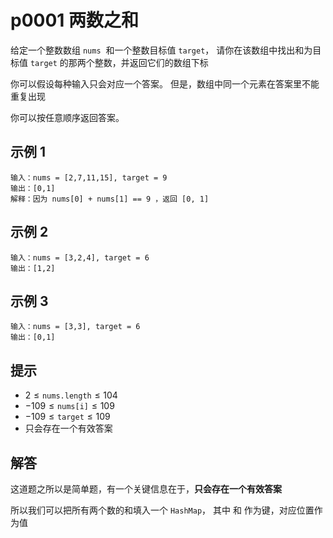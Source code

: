 # p0001 两数之和

给定一个整数数组 `nums`  和一个整数目标值 `target`，
请你在该数组中找出和为目标值 `target` 的那两个整数，并返回它们的数组下标

你可以假设每种输入只会对应一个答案。
但是，数组中同一个元素在答案里不能重复出现

你可以按任意顺序返回答案。

## 示例 1

```text
输入：nums = [2,7,11,15], target = 9
输出：[0,1]
解释：因为 nums[0] + nums[1] == 9 ，返回 [0, 1]
```

## 示例 2

```text
输入：nums = [3,2,4], target = 6
输出：[1,2]
```

## 示例 3

```text
输入：nums = [3,3], target = 6
输出：[0,1]
```

## 提示

- $2 \le \texttt{nums.length} \le 104$
- $-109 \le \texttt{nums[i]} \le 109$
- $-109 \le \texttt{target} \le 109$
- 只会存在一个有效答案

## 解答

这道题之所以是简单题，有一个关键信息在于，**只会存在一个有效答案**

所以我们可以把所有两个数的和填入一个 `HashMap`，
其中 和 作为键，对应位置作为值
